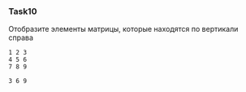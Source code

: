 ### Task10

Отобразите элементы матрицы, которые находятся по вертикали справа

```
1 2 3
4 5 6
7 8 9

3 6 9
```

